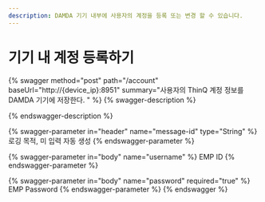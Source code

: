 ```yaml
---
description: DAMDA 기기 내부에 사용자의 계정을 등록 또는 변경 할 수 있습니다.
---
```


# 기기 내 계정 등록하기

{% swagger method="post" path="/account" baseUrl="http://{device_ip}:8951" summary="사용자의 ThinQ 계정 정보를 DAMDA 기기에 저장한다. " %}
{% swagger-description %}

{% endswagger-description %}

{% swagger-parameter in="header" name="message-id" type="String" %}
로깅 목적, 미 입력 자동 생성 
{% endswagger-parameter %}

{% swagger-parameter in="body" name="username" %}
EMP ID
{% endswagger-parameter %}

{% swagger-parameter in="body" name="password" required="true" %}
EMP Password
{% endswagger-parameter %}
{% endswagger %}
